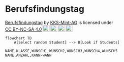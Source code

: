 # Berufsfindungstag

<p xmlns:cc="http://creativecommons.org/ns#" xmlns:dct="http://purl.org/dc/terms/"><a property="dct:title" rel="cc:attributionURL" href="https://github.com/MintAGMain/Berufsfindungstag">Berufsfindungstag</a> by <a rel="cc:attributionURL dct:creator" property="cc:attributionName" href="https://github.com/MintAGMain">KKS-Mint-AG</a> is licensed under <a href="https://creativecommons.org/licenses/by-nc-sa/4.0/?ref=chooser-v1" target="_blank" rel="license noopener noreferrer" style="display:inline-block;">CC BY-NC-SA 4.0<img style="height:22px!important;margin-left:3px;vertical-align:text-bottom;" src="https://mirrors.creativecommons.org/presskit/icons/cc.svg?ref=chooser-v1" alt=""><img style="height:22px!important;margin-left:3px;vertical-align:text-bottom;" src="https://mirrors.creativecommons.org/presskit/icons/by.svg?ref=chooser-v1" alt=""><img style="height:22px!important;margin-left:3px;vertical-align:text-bottom;" src="https://mirrors.creativecommons.org/presskit/icons/nc.svg?ref=chooser-v1" alt=""><img style="height:22px!important;margin-left:3px;vertical-align:text-bottom;" src="https://mirrors.creativecommons.org/presskit/icons/sa.svg?ref=chooser-v1" alt=""></a></p>


```mermaid
flowchart TD
    A[Select random Student] --> B[Look if Students]
```

```csv
NAME,KLASSE,WUNSCH1,WUNSCH2,WUNSCH3,WUNSCH4,WUNSCH5
NAME,ANZAHL,KANN-wANN
```